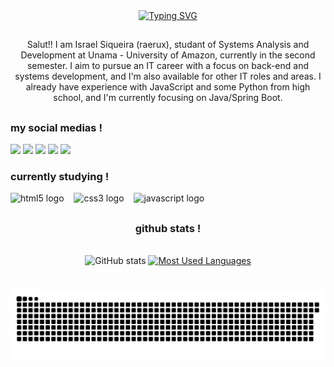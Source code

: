 <div align="center">
  <a href="https://git.io/typing-svg">
    <img src="https://readme-typing-svg.demolab.com?font=Fira+Code&weight=500&size=22&pause=1000&color=c1121f&center=true&vCenter=true&random=false&width=524&lines=%E2%8A%B9+welcome+to+my+safe+place+!+%CB%99%E1%B5%95%CB%99+%E2%8A%B9+" alt="Typing SVG">
  </a>
</div>

##
<p align="center"> Salut!! I am Israel Siqueira (raerux), studant of Systems Analysis and Development at Unama - University of Amazon, currently in the second semester. I aim to pursue an IT career with a focus on back-end and systems development, and I'm also available for other IT roles and areas. I already have experience with JavaScript and some Python from high school, and I'm currently focusing on Java/Spring Boot.

##

<img align="right" alt="" height="190px" src="./src/study.gif">

<h3 align="left">my social medias !</h3>

<div>
  <a href="https://www.instagram.com/brunaferbz" target="_blank"><img src="https://img.shields.io/badge/Instagram-E4405F?style=for-the-badge&logo=instagram&logoColor=white" target="_blank"></a>
  <a href="https://br.pinterest.com/buggiiez" target="_blank"><img src="https://img.shields.io/badge/Pinterest-%23E60023.svg?&style=for-the-badge&logo=Pinterest&logoColor=white"  target="_blank"></a>
  <a href="https://www.tiktok.com/@buggiiez?_t=ZM-8wWUAOew3W9&_r=1" target="_blank"><img src="https://img.shields.io/badge/TikTok-000000?style=for-the-badge&logo=tiktok&logoColor=white"  target="_blank"></a>
  <a href="https://www.linkedin.com/in/brunafernandesbatista" target="_blank"><img src="https://img.shields.io/badge/LinkedIn-0077B5?style=for-the-badge&logo=linkedin&logoColor=white"  target="_blank"></a>
  <a href="https://wa.me/93992407895" target="_blank"><img src="https://img.shields.io/badge/WhatsApp-25D366?style=for-the-badge&logo=whatsapp&logoColor=white"  target="_blank"></a>
</div>

<h3 align="left">currently studying !</h3>

<div align="left">
  <img src="https://cdn.jsdelivr.net/gh/devicons/devicon/icons/html5/html5-original.svg" height="25" alt="html5 logo"  />
  <img width="8" />
  <img src="https://cdn.jsdelivr.net/gh/devicons/devicon/icons/css3/css3-original.svg" height="25" alt="css3 logo"  />
  <img width="8" />
  <img src="https://cdn.jsdelivr.net/gh/devicons/devicon/icons/javascript/javascript-plain.svg" height="25" alt="javascript logo"  />
  <img width="8" />
</div>

##
<div style="text-align: center;" align="center">
  <h3>github stats !</h3>
  <br>
  <img src="https://github-readme-stats-git-masterrstaa-rickstaa.vercel.app/api?username=brunaferbz&hide_title=true&show_icons=true&include_all_commits=false&count_private=true&line_height=25&hide=issues&bg_color=000&title_color=c1121f&text_color=FFF&border_radius=3&border_color=c1121f&icon_color=c1121f&theme=jolly" alt="GitHub stats">

  <a href="https://github.com/brunaferbz/github-readme-stats">
    <img src="https://github-readme-stats-git-masterrstaa-rickstaa.vercel.app/api/top-langs/?username=brunaferbz&line_height=10&card_width=290&layout=compact&hide_title=false&count_private=true&langs_count=4&show_icons=true&title_color=c1121f&hide=html,scss,less&bg_color=000&text_color=8B8B8B&border_radius=3&border_color=c1121f&count_private=true" alt="Most Used Languages">
  </a>
</div>

#
<picture align="center">
  <source media="(prefers-color-scheme: dark)" srcset="https://raw.githubusercontent.com/brunaferbz/brunaferbz/output/github-contribution-grid-snake-dark.svg">
  <source media="(prefers-color-scheme: light)" srcset="https://raw.githubusercontent.com/brunaferbz/brunaferbz/output/github-contribution-grid-snake-dark.svg">
  <img align="center" alt="github contribution grid snake animation" src="https://raw.githubusercontent.com/brunaferbz/brunaferbz/output/github-contribution-grid-snake.svg">
</picture>

